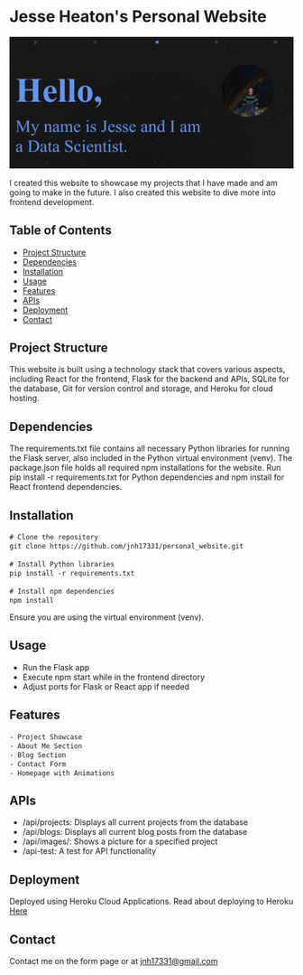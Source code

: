 # Jesse Heaton's Personal Website

![website_snippet](https://github.com/jnh17331/personal_website/blob/main/frontend/src/assets/images/projects/website_capture.png)

I created this website to showcase my projects that I have made and am going to make in the future. I also created this website to dive more into frontend development.

## Table of Contents

- [Project Structure](#project-structure)
- [Dependencies](#dependencies)
- [Installation](#installation)
- [Usage](#usage)
- [Features](#features)
- [APIs](#apis)
- [Deployment](#deployment)
- [Contact](#contact)

## Project Structure

This website is built using a technology stack that covers various aspects, including React for the frontend, Flask for the backend and APIs, SQLite for the database, Git for version control and storage, and Heroku for cloud hosting.

## Dependencies

The requirements.txt file contains all necessary Python libraries for running the Flask server, also included in the Python virtual environment (venv). The package.json file holds all required npm installations for the website. Run pip install -r requirements.txt for Python dependencies and npm install for React frontend dependencies.

## Installation

```
# Clone the repository
git clone https://github.com/jnh17331/personal_website.git

# Install Python libraries
pip install -r requirements.txt

# Install npm dependencies
npm install
```

Ensure you are using the virtual environment (venv).

## Usage

- Run the Flask app
- Execute npm start while in the frontend directory
- Adjust ports for Flask or React app if needed

## Features

```
- Project Showcase
- About Me Section
- Blog Section
- Contact Form
- Homepage with Animations
```

## APIs

- /api/projects: Displays all current projects from the database
- /api/blogs: Displays all current blog posts from the database
- /api/images/<filename>: Shows a picture for a specified project
- /api-test: A test for API functionality

## Deployment

Deployed using Heroku Cloud Applications. Read about deploying to Heroku [Here](https://devcenter.heroku.com/categories/deployment)

## Contact

Contact me on the form page or at jnh17331@gmail.com
